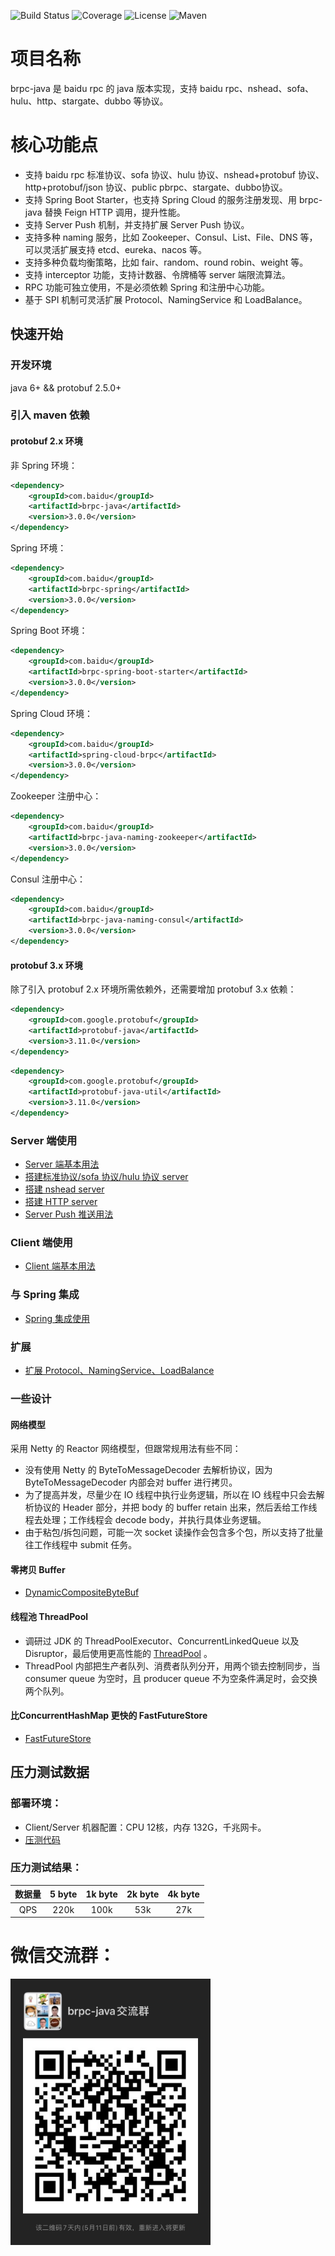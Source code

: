 ![Build Status](https://img.shields.io/github/workflow/status/baidu/brpc-java/Unit%20Test)
![Coverage](https://img.shields.io/codecov/c/gh/baidu/brpc-java)
![License](https://img.shields.io/github/license/baidu/brpc-java.svg)
![Maven](https://img.shields.io/maven-central/v/com.baidu/brpc-java.svg)

# 项目名称
brpc-java 是 baidu rpc 的 java 版本实现，支持 baidu rpc、nshead、sofa、hulu、http、stargate、dubbo 等协议。

# 核心功能点
* 支持 baidu rpc 标准协议、sofa 协议、hulu 协议、nshead+protobuf 协议、http+protobuf/json 协议、public pbrpc、stargate、dubbo协议。
* 支持 Spring Boot Starter，也支持 Spring Cloud 的服务注册发现、用 brpc-java 替换 Feign HTTP 调用，提升性能。
* 支持 Server Push 机制，并支持扩展 Server Push 协议。
* 支持多种 naming 服务，比如 Zookeeper、Consul、List、File、DNS 等，可以灵活扩展支持 etcd、eureka、nacos 等。
* 支持多种负载均衡策略，比如 fair、random、round robin、weight 等。
* 支持 interceptor 功能，支持计数器、令牌桶等 server 端限流算法。
* RPC 功能可独立使用，不是必须依赖 Spring 和注册中心功能。
* 基于 SPI 机制可灵活扩展 Protocol、NamingService 和 LoadBalance。

## 快速开始
### 开发环境
java 6+ && protobuf 2.5.0+

### 引入 maven 依赖
#### protobuf 2.x 环境
非 Spring 环境：
```xml
<dependency>
    <groupId>com.baidu</groupId>
    <artifactId>brpc-java</artifactId>
    <version>3.0.0</version>
</dependency>
```
Spring 环境：
```xml
<dependency>
    <groupId>com.baidu</groupId>
    <artifactId>brpc-spring</artifactId>
    <version>3.0.0</version>
</dependency>
```
Spring Boot 环境：
```xml
<dependency>
    <groupId>com.baidu</groupId>
    <artifactId>brpc-spring-boot-starter</artifactId>
    <version>3.0.0</version>
</dependency>
```
Spring Cloud 环境：
```xml
<dependency>
    <groupId>com.baidu</groupId>
    <artifactId>spring-cloud-brpc</artifactId>
    <version>3.0.0</version>
</dependency>
```
Zookeeper 注册中心：
```xml
<dependency>
    <groupId>com.baidu</groupId>
    <artifactId>brpc-java-naming-zookeeper</artifactId>
    <version>3.0.0</version>
</dependency>
```
Consul 注册中心：
```xml
<dependency>
    <groupId>com.baidu</groupId>
    <artifactId>brpc-java-naming-consul</artifactId>
    <version>3.0.0</version>
</dependency>
```
#### protobuf 3.x 环境
除了引入 protobuf 2.x 环境所需依赖外，还需要增加 protobuf 3.x 依赖：
```xml
<dependency>
    <groupId>com.google.protobuf</groupId>
    <artifactId>protobuf-java</artifactId>
    <version>3.11.0</version>
</dependency>
```
```xml
<dependency>
    <groupId>com.google.protobuf</groupId>
    <artifactId>protobuf-java-util</artifactId>
    <version>3.11.0</version>
</dependency>
```
### Server 端使用
* [Server 端基本用法](https://github.com/baidu/brpc-java/blob/master/docs/cn/server.md)
* [搭建标准协议/sofa 协议/hulu 协议 server](https://github.com/baidu/brpc-java/blob/master/docs/cn/brpc_server.md)
* [搭建 nshead server](https://github.com/baidu/brpc-java/blob/master/docs/cn/nshead_server.md)
* [搭建 HTTP server](https://github.com/baidu/brpc-java/blob/master/docs/cn/http_server.md)
* [Server Push 推送用法](https://github.com/baidu/brpc-java/blob/master/docs/cn/server_push.md)

### Client 端使用
* [Client 端基本用法](https://github.com/baidu/brpc-java/blob/master/docs/cn/client.md)

### 与 Spring 集成
* [Spring 集成使用](https://github.com/baidu/brpc-java/blob/master/docs/cn/spring.md)

### 扩展
* [扩展 Protocol、NamingService、LoadBalance](https://github.com/baidu/brpc-java/blob/master/docs/cn/extension.md)

### 一些设计
#### 网络模型
采用 Netty 的 Reactor 网络模型，但跟常规用法有些不同：
* 没有使用 Netty 的 ByteToMessageDecoder 去解析协议，因为 ByteToMessageDecoder 内部会对 buffer 进行拷贝。
* 为了提高并发，尽量少在 IO 线程中执行业务逻辑，所以在 IO 线程中只会去解析协议的 Header 部分，并把 body 的 buffer retain 出来，然后丢给工作线程去处理；工作线程会 decode body，并执行具体业务逻辑。
* 由于粘包/拆包问题，可能一次 socket 读操作会包含多个包，所以支持了批量往工作线程中 submit 任务。

#### 零拷贝 Buffer
* [DynamicCompositeByteBuf](https://github.com/baidu/brpc-java/blob/master/docs/cn/composite_buffer.md)

#### 线程池 ThreadPool
* 调研过 JDK 的 ThreadPoolExecutor、ConcurrentLinkedQueue 以及 Disruptor，最后使用更高性能的 [ThreadPool](https://github.com/baidu/brpc-java/blob/master/brpc-java-communication/src/main/java/com/baidu/brpc/utils/ThreadPool.java) 。
* ThreadPool 内部把生产者队列、消费者队列分开，用两个锁去控制同步，当 consumer queue 为空时，且 producer queue 不为空条件满足时，会交换两个队列。

#### 比ConcurrentHashMap 更快的 FastFutureStore
* [FastFutureStore](https://github.com/baidu/brpc-java/blob/master/docs/cn/fastfuturestore.md)

## 压力测试数据
### 部署环境：
* Client/Server 机器配置：CPU 12核，内存 132G，千兆网卡。
* [压测代码](https://github.com/baidu/brpc-java/blob/master/brpc-java-examples/src/main/java/com/baidu/brpc/example/standard/BenchmarkTest.java)
### 压力测试结果：
| 数据量 | 5 byte | 1k byte | 2k byte | 4k byte |
|:-----:| :-----: | :-------: | :-------: | :-------: |
| QPS | 220k | 100k | 53k | 27k |

# 微信交流群：
<img src="./weixin_qrcode.png" width="320" />

